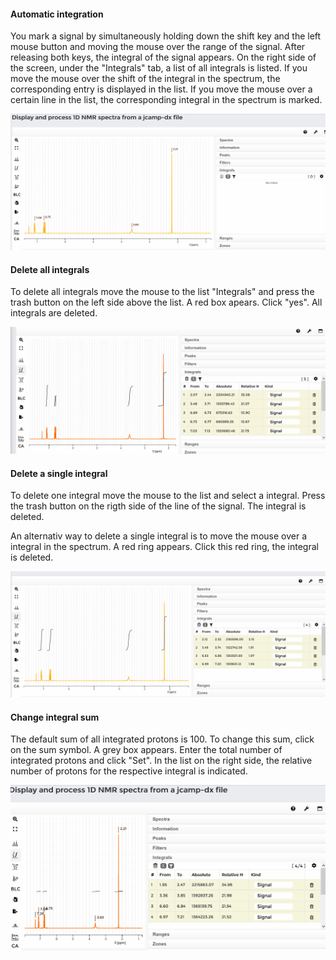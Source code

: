 #### Automatic integration

You mark a signal by simultaneously holding down the shift key and the left mouse button and moving the mouse over the range of the signal. After releasing both keys, the integral of the signal appears. On the right side of the screen, under the "Integrals" tab, a list of all integrals is listed. If you move the mouse over the shift of the integral in the spectrum, the corresponding entry is displayed in the list. If you move the mouse over a certain line in the list, the corresponding integral in the spectrum is marked.

![image](images/integral-picking.gif)

#### Delete all integrals

To delete all integrals move the mouse to the list "Integrals" and press the trash button on the left side above the list. A red box apears. Click "yes". All integrals are deleted.

![image](images/delete-all-integrals.gif)

#### Delete a single integral

To delete one integral move the mouse to the list and select a integral. Press the trash button on the rigth side of the line of the signal. The integral is deleted.

An alternativ way to delete a single integral is to move the mouse over a integral in the spectrum. A red ring appears. Click this red ring, the integral is deleted.

![image](images/delete-single-integral.gif)


#### Change integral sum

The default sum of all integrated protons is 100. To change this sum, click on the sum symbol. A grey box appears. Enter the total number of integrated protons and click "Set".  In the list on the right side, the relative number of protons for the respective integral is indicated.

![image](images/change-integral-sum.gif)

